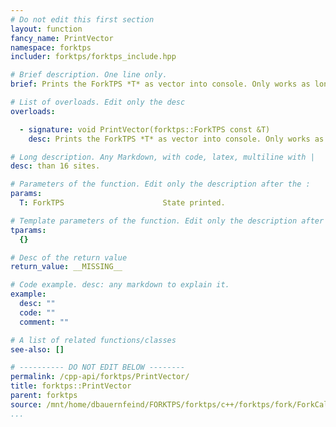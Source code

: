 ```yaml
---
# Do not edit this first section
layout: function
fancy_name: PrintVector
namespace: forktps
includer: forktps/forktps_include.hpp

# Brief description. One line only.
brief: Prints the ForkTPS *T* as vector into console. Only works as long as T does not describe more

# List of overloads. Edit only the desc
overloads:

  - signature: void PrintVector(forktps::ForkTPS const &T)
    desc: Prints the ForkTPS *T* as vector into console. Only works as long as T does not describe more

# Long description. Any Markdown, with code, latex, multiline with |
desc: than 16 sites.

# Parameters of the function. Edit only the description after the :
params:
  T: ForkTPS                      State printed.

# Template parameters of the function. Edit only the description after the :
tparams:
  {}

# Desc of the return value
return_value: __MISSING__

# Code example. desc: any markdown to explain it.
example:
  desc: ""
  code: ""
  comment: ""

# A list of related functions/classes
see-also: []

# ---------- DO NOT EDIT BELOW --------
permalink: /cpp-api/forktps/PrintVector/
title: forktps::PrintVector
parent: forktps
source: /mnt/home/dbauernfeind/FORKTPS/forktps/c++/forktps/fork/ForkCalculus.hpp
...
```


